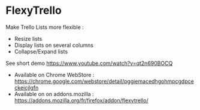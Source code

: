 # FlexyTrello

Make Trello Lists more flexible :

- Resize lists
- Display lists on several columns
- Collapse/Expand lists

See short demo https://www.youtube.com/watch?v=qt2n690BOCQ

- Available on Chrome WebStore : https://chrome.google.com/webstore/detail/pggiemacedhgohmpcgdpceckeicjlgfn
- Available on  on addons.mozilla : https://addons.mozilla.org/fr/firefox/addon/flexytrello/

